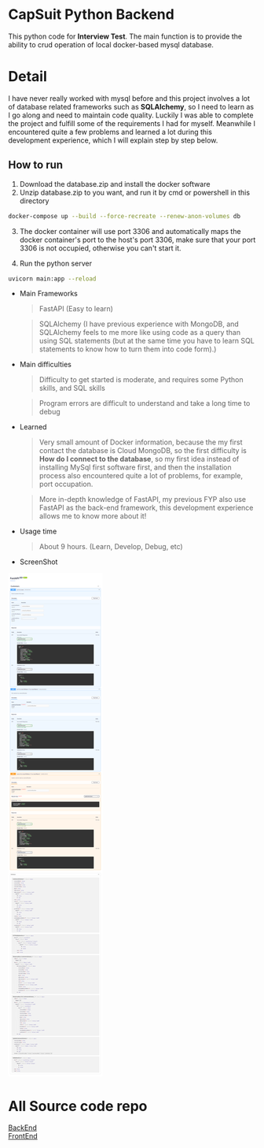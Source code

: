 # CapSuit Python Backend

This python code for **Interview Test**. The main function is to provide the ability to crud operation of local docker-based mysql database.

# Detail

I have never really worked with mysql before and this project involves a lot of database related frameworks such as **SQLAlchemy**, so I need to learn as I go along and need to maintain code quality.
Luckily I was able to complete the project and fulfill some of the requirements I had for myself.
Meanwhile I encountered quite a few problems and learned a lot during this development experience, which I will explain step by step below.

## How to run
1. Download the database.zip and install the docker software
2. Unzip database.zip to you want, and run it by cmd or powershell in this directory
```bash
docker-compose up --build --force-recreate --renew-anon-volumes db
```
3. The docker container will use port 3306 and automatically maps the docker container's port to the host's port 3306, make sure that your port 3306 is not occupied, otherwise you can't start it.

4. Run the python server
```bash
uvicorn main:app --reload
```


- Main Frameworks
	> FastAPI (Easy to learn)
    
    > SQLAlchemy 
    (I have previous experience with MongoDB, and SQLAlchemy feels to me more like using code as a query than using SQL statements (but at the same time you have to learn SQL statements to know how to turn them into code form).)

- Main difficulties
    > Difficulty to get started is moderate, and requires some Python skills, and SQL skills

    > Program errors are difficult to understand and take a long time to debug

- Learned
    > Very small amount of Docker information, because the my first contact the database is Cloud MongoDB, so the first difficulty is **How do I connect to the database**, so my first idea instead of installing MySql first software first, and then the installation process also encountered quite a lot of problems, for example, port occupation.
    
    > More in-depth knowledge of FastAPI, my previous FYP also use FastAPI as the back-end framework, this development experience allows me to know more about it!

- Usage time
    > About 9 hours.
    (Learn, Develop, Debug, etc)

- ScreenShot
<img alt="Train loss" src=".\gitImage\1.png" >

# All Source code repo
<a href="https://github.com/kjjkjjzyayufqza/CapSuit_Python_BackEnd">BackEnd</a><br/>
<a href="https://github.com/kjjkjjzyayufqza/CapSuit_NextJs_FrontEnd">FrontEnd</a>
